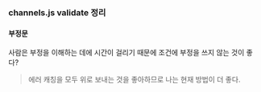 ### channels.js validate 정리
#### 부정문
사람은 부정을 이해하는 데에 시간이 걸리기 때문에 조건에 부정을 쓰지 않는 것이 좋다?  
> 에러 캐칭을 모두 위로 보내는 것을 좋아하므로 나는 현재 방법이 더 좋다.  
